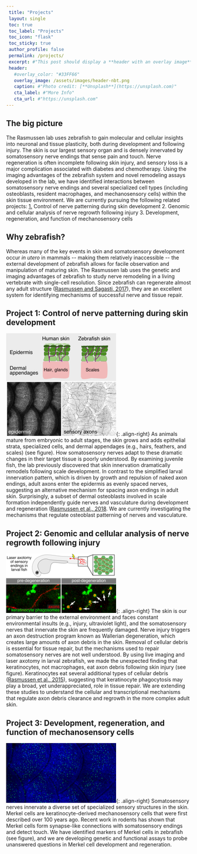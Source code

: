 ```yaml
---
 title: "Projects"
 layout: single
 toc: true
 toc_label: "Projects"
 toc_icon: "flask"
 toc_sticky: true
 author_profile: false
 permalink: /projects/
 excerpt: #"This post should display a **header with an overlay image**, if the  theme supports    it."
 header:
   #overlay_color: "#33FF66"
   overlay_image: /assets/images/header-nbt.png
   caption: #"Photo credit: [**Unsplash**](https://unsplash.com)"
   cta_label: #"More Info"
   cta_url: #"https://unsplash.com"
---
```

## The big picture
The Rasmussen lab uses zebrafish to gain molecular and cellular insights into neuronal and tissue plasticity, both during development and following injury. The skin is our largest sensory organ and is densely innervated by somatosensory nerve endings that sense pain and touch. Nerve regeneration is often incomplete following skin injury, and sensory loss is a major complication associated with diabetes and chemotherapy. Using the imaging advantages of the zebrafish system and novel remodeling assays developed in the lab, we have identified interactions between somatosensory nerve endings and several specialized cell types (including osteoblasts, resident macrophages, and mechanosensory cells) within the skin tissue environment. We are currently pursuing the following related projects: 
[1.](http://jraslab.org/projects/#project-1-control-of-nerve-patterning-during-skin-development) Control of nerve patterning during skin development
2. Genomic and cellular analysis of nerve regrowth following injury 
3. Development, regeneration, and function of mechanosensory cells
## Why zebrafish?
Whereas many of the key events in skin and somatosensory development occur *in utero* in mammals -- making them relatively inaccessible -- the external development of zebrafish allows for facile observation and manipulation of maturing skin. The Rasmussen lab uses the genetic and imaging advantages of zebrafish to study nerve remodeling in a 
living vertebrate with single-cell resolution. Since zebrafish can regenerate almost any adult structure ([Rasmussen and Sagasti, 2017](/assets/pdf/Rasmussen_Sagasti_ExpNeurol_2017.pdf)), they are an excellent system for identifying mechanisms of successful nerve and tissue repair. 

## Project 1: Control of nerve patterning during skin development
![image-right](/assets/images/Fig3-scales-rni-300.png){: .align-right} As animals mature from embryonic to adult stages, the skin grows and adds epithelial 
strata, specialized cells, and dermal appendages (e.g., hairs, feathers, and scales) (see 
figure). How somatosensory nerves adapt to these dramatic changes in their target tissue is poorly understood. By examining juvenile fish, the lab previously discovered that skin innervation dramatically remodels following scale development. In contrast to the simplified larval innervation pattern, which is driven by growth and repulsion of naked axon endings, adult axons enter the epidermis as evenly spaced nerves, suggesting an alternative mechanism for spacing axon endings in adult skin. Surprisingly, a subset of dermal osteoblasts involved in scale formation independently guide nerves and vasculature during development and regeneration ([Rasmussen et al., 2018](/assets/pdf/Rasmussen_Sagasti_DevCell_2018.pdf). We are currently investigating the mechanisms that regulate osteoblast patterning of nerves and vasculature.

## Project 2: Genomic and cellular analysis of nerve regrowth following injury 
![image-right](/assets/images/Fig1-phago-v3-300.png){: .align-right} The skin is our primary barrier to the external environment and faces constant environmental insults (e.g., injury, ultraviolet light), and the somatosensory nerves that innervate the skin are frequently damaged. Nerve injury triggers an axon destruction program known as Wallerian degeneration, which creates large amounts of axon debris in the skin. Removal of cellular debris is essential for tissue repair, but the mechanisms 
used to repair somatosensory nerves are not well understood. By using live imaging and laser axotomy in larval zebrafish, we made the unexpected finding that keratinocytes, not 
macrophages, eat axon debris following skin injury (see figure). Keratinocytes eat several 
additional types of cellular debris ([Rasmussen et al., 2015](/assets/pdf/Rasmussen_Sagasti_JNeuro_2015.pdf)), 
suggesting that keratinocyte phagocytosis may play a broad, yet underappreciated, role in 
tissue repair. We are extending these studies to understand the cellular and transcriptional mechanisms that regulate axon debris clearance and regrowth in the more complex adult skin.

## Project 3: Development, regeneration, and function of mechanosensory cells
![image-right](/assets/images/Fig-Merkel-300.png){: .align-right} Somatosensory nerves innervate a diverse set of specialized sensory structures in the skin. Merkel cells are  keratinocyte-derived mechanosensory cells that were first described over 100 years ago. Recent work in rodents has shown that Merkel cells form synapse-like connections with somatosensory endings and detect touch. We have identified markers of Merkel cells in zebrafish (see figure), and we are developing genetic and functional assays to probe unanswered questions in Merkel cell development and regeneration.

